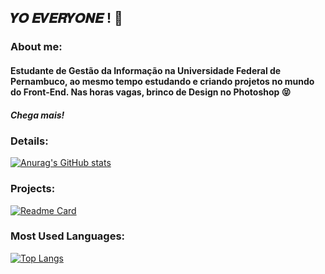 ## 𝒀𝑶 𝑬𝑽𝑬𝑹𝒀𝑶𝑵𝑬 ! 👋

### About me: 

#### Estudante de Gestão da Informação na Universidade Federal de Pernambuco, ao mesmo tempo estudando e criando projetos no mundo do Front-End. Nas horas vagas, brinco de Design no Photoshop 😝 
##### Chega mais!


### Details:

[![Anurag's GitHub stats](https://github-readme-stats.vercel.app/api?username=emillylimaVVZ&show_icons=true&theme=dark)](https://github.com/anuraghazra/github-readme-stats)

### Projects:

[![Readme Card](https://github-readme-stats.vercel.app/api/pin/?username=emillylimaVVZ&repo=Tik-Tok-Project+curriculo-online-dio&theme=dark)](https://github.com/anuraghazra/github-readme-stats)


### Most Used Languages:

[![Top Langs](https://github-readme-stats.vercel.app/api/top-langs/?username=emillylimaVVZ&layout=compact)](https://github.com/anuraghazra/github-readme-stats)


